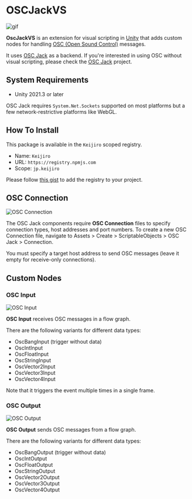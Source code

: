 OSCJackVS
=========

![gif](https://i.imgur.com/j2ODNQe.gif)

**OscJackVS** is an extension for visual scripting in [Unity] that adds custom
nodes for handling [OSC (Open Sound Control)] messages.

[OSC (Open Sound Control)]: http://opensoundcontrol.org/
[Unity]: https://unity3d.com/

It uses [OSC Jack] as a backend. If you're interested in using OSC without
visual scripting, please check the [OSC Jack] project.

[OSC Jack]: https://github.com/keijiro/OscJack

System Requirements
-------------------

- Unity 2021.3 or later

OSC Jack requires `System.Net.Sockets` supported on most platforms but a few
network-restrictive platforms like WebGL.

How To Install
--------------

This package is available in the `Keijiro` scoped registry.

- Name: `Keijiro`
- URL: `https://registry.npmjs.com`
- Scope: `jp.keijiro`

Please follow [this gist] to add the registry to your project.

[this gist]: https://gist.github.com/keijiro/f8c7e8ff29bfe63d86b888901b82644c

OSC Connection
--------------

![OSC Connection](https://user-images.githubusercontent.com/343936/165038054-33bebb1c-27b6-4fa3-9dd7-6f4091c7eb65.png)

The OSC Jack components require **OSC Connection** files to specify connection
types, host addresses and port numbers. To create a new OSC Connection file,
navigate to Assets > Create > ScriptableObjects > OSC Jack > Connection.

You must specify a target host address to send OSC messages (leave it empty for
receive-only connections).

Custom Nodes
------------

### OSC Input

![OSC Input](https://user-images.githubusercontent.com/343936/165106715-2f970d2f-0f2c-4b98-90d9-2ebb7bb99461.png)

**OSC Input** receives OSC messages in a flow graph.

There are the following variants for different data types:

- OscBangInput (trigger without data)
- OscIntInput
- OscFloatInput
- OscStringInput
- OscVector2Input
- OscVector3Input
- OscVector4Input

Note that it triggers the event multiple times in a single frame.

### OSC Output

![OSC Output](https://user-images.githubusercontent.com/343936/165106832-4d19d13e-343b-488f-8e5e-84c337e05c05.png)

**OSC Output** sends OSC messages from a flow graph.

There are the following variants for different data types:

- OscBangOutput (trigger without data)
- OscIntOutput
- OscFloatOutput
- OscStringOutput
- OscVector2Output
- OscVector3Output
- OscVector4Output

